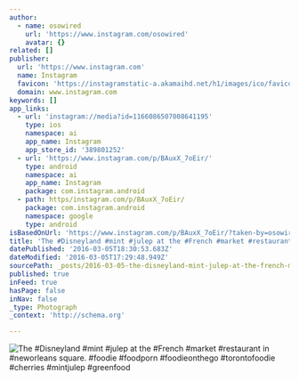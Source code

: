 ```yaml
---
author:
  - name: osowired
    url: 'https://www.instagram.com/osowired'
    avatar: {}
related: []
publisher:
  url: 'https://www.instagram.com'
  name: Instagram
  favicon: 'https://instagramstatic-a.akamaihd.net/h1/images/ico/favicon.ico/7cdab0872b15.ico'
  domain: www.instagram.com
keywords: []
app_links:
  - url: 'instagram://media?id=1166086507008641195'
    type: ios
    namespace: ai
    app_name: Instagram
    app_store_id: '389801252'
  - url: 'https://www.instagram.com/p/BAuxX_7oEir/'
    type: android
    namespace: ai
    app_name: Instagram
    package: com.instagram.android
  - path: https/instagram.com/p/BAuxX_7oEir/
    package: com.instagram.android
    namespace: google
    type: android
isBasedOnUrl: 'https://www.instagram.com/p/BAuxX_7oEir/?taken-by=osowired'
title: 'The #Disneyland #mint #julep at the #French #market #restaurant in #neworleans square. #foodie #foodporn #foodieonthego #torontofoodie #cherries #mintjulep #greenfood'
datePublished: '2016-03-05T18:30:53.683Z'
dateModified: '2016-03-05T17:29:48.949Z'
sourcePath: _posts/2016-03-05-the-disneyland-mint-julep-at-the-french-market-restaur.md
published: true
inFeed: true
hasPage: false
inNav: false
_type: Photograph
_context: 'http://schema.org'

---
```

![The &num;Disneyland &num;mint &num;julep at the &num;French &num;market &num;restaurant in &num;neworleans square&period; &num;foodie &num;foodporn &num;foodieonthego &num;torontofoodie &num;cherries &num;mintjulep &num;greenfood](https://scontent.cdninstagram.com/t51.2885-15/s640x640/sh0.08/e35/12446259_444613659068764_1245673007_n.jpg?ig_cache_key=MTE2NjA4NjUwNzAwODY0MTE5NQ%3D%3D.2)
